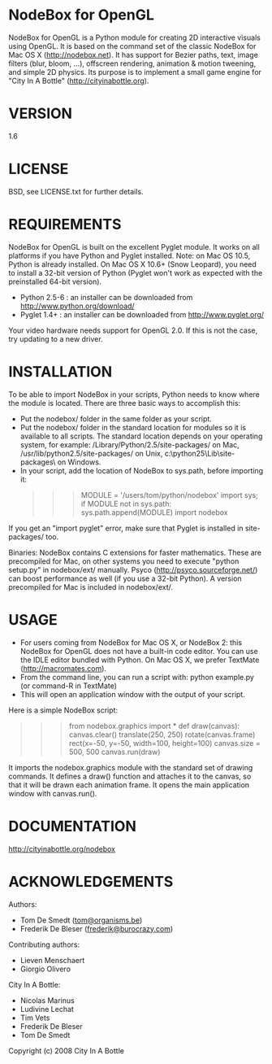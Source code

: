 NodeBox for OpenGL
==================

NodeBox for OpenGL is a Python module for creating 2D interactive visuals using OpenGL. It is based on the command set of the classic NodeBox for Mac OS X (http://nodebox.net). It has support for Bezier paths, text, image filters (blur, bloom, ...), offscreen rendering, animation & motion tweening, and simple 2D physics. Its purpose is to implement a small game engine for "City In A Bottle" (http://cityinabottle.org).

VERSION
=======

1.6

LICENSE
=======

BSD, see LICENSE.txt for further details.

REQUIREMENTS
============

NodeBox for OpenGL is built on the excellent Pyglet module. It works on all platforms if you have Python and Pyglet installed. Note: on Mac OS 10.5, Python is already installed. On Mac OS X 10.6+ (Snow Leopard), you need to install a 32-bit version of Python (Pyglet won't work as expected with the preinstalled 64-bit version).

- Python 2.5-6 : an installer can be downloaded from http://www.python.org/download/
- Pyglet 1.4+  : an installer can be downloaded from http://www.pyglet.org/

Your video hardware needs support for OpenGL 2.0.
If this is not the case, try updating to a new driver.

INSTALLATION
============

To be able to import NodeBox in your scripts, Python needs to know where the module is located. 
There are three basic ways to accomplish this:

- Put the nodebox/ folder in the same folder as your script.
- Put the nodebox/ folder in the standard location for modules so it is available to all scripts.
  The standard location depends on your operating system, for example:
  /Library/Python/2.5/site-packages/ on Mac,
  /usr/lib/python2.5/site-packages/ on Unix,
  c:\python25\Lib\site-packages\ on Windows.
- In your script, add the location of NodeBox to sys.path, before importing it:
  >>> MODULE = '/users/tom/python/nodebox'
  >>> import sys; if MODULE not in sys.path: sys.path.append(MODULE)
  >>> import nodebox

If you get an "import pyglet" error, make sure that Pyglet is installed in site-packages/ too.

Binaries:
NodeBox contains C extensions for faster mathematics. 
These are precompiled for Mac, on other systems you need to execute "python setup.py" in nodebox/ext/ manually.
Psyco (http://psyco.sourceforge.net/) can boost performance as well (if you use a 32-bit Python).
A version precompiled for Mac is included in nodebox/ext/.

USAGE
=====

- For users coming from NodeBox for Mac OS X, or NodeBox 2: this NodeBox for OpenGL does not have a built-in code editor. You can use the IDLE editor bundled with Python. On Mac OS X, we prefer TextMate (http://macromates.com).
- From the command line, you can run a script with: python example.py (or command-R in TextMate)
- This will open an application window with the output of your script.

Here is a simple NodeBox script:

>>> from nodebox.graphics import *
>>> def draw(canvas):
>>>     canvas.clear()
>>>     translate(250, 250)
>>>     rotate(canvas.frame)
>>>     rect(x=-50, y=-50, width=100, height=100)
>>> canvas.size = 500, 500
>>> canvas.run(draw)

It imports the nodebox.graphics module with the standard set of drawing commands. It defines a draw() function and attaches it to the canvas, so that it will be drawn each animation frame. It opens the main application window with canvas.run().

DOCUMENTATION
=============

http://cityinabottle.org/nodebox

ACKNOWLEDGEMENTS
================

Authors: 
- Tom De Smedt (tom@organisms.be)
- Frederik De Bleser (frederik@burocrazy.com)

Contributing authors:
- Lieven Menschaert
- Giorgio Olivero

City In A Bottle:
- Nicolas Marinus
- Ludivine Lechat
- Tim Vets
- Frederik De Bleser
- Tom De Smedt

Copyright (c) 2008 City In A Bottle
